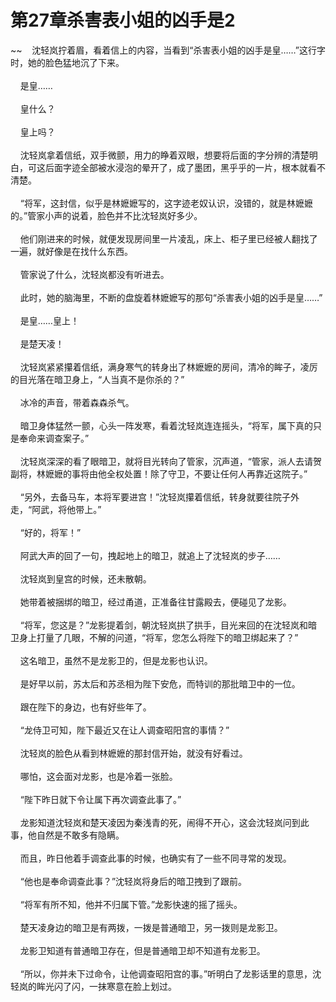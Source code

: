# 第27章杀害表小姐的凶手是2
~~&nbsp;&nbsp;&nbsp;&nbsp;沈轻岚拧着眉，看着信上的内容，当看到“杀害表小姐的凶手是皇……”这行字时，她的脸色猛地沉了下来。<br><br>&nbsp;&nbsp;&nbsp;&nbsp;是皇……<br><br>&nbsp;&nbsp;&nbsp;&nbsp;皇什么？<br><br>&nbsp;&nbsp;&nbsp;&nbsp;皇上吗？<br><br>&nbsp;&nbsp;&nbsp;&nbsp;沈轻岚拿着信纸，双手微颤，用力的睁着双眼，想要将后面的字分辨的清楚明白，可这后面字迹全部被水浸泡的晕开了，成了墨团，黑乎乎的一片，根本就看不清楚。<br><br>&nbsp;&nbsp;&nbsp;&nbsp;“将军，这封信，似乎是林嬷嬷写的，这字迹老奴认识，没错的，就是林嬷嬷的。”管家小声的说着，脸色并不比沈轻岚好多少。<br><br>&nbsp;&nbsp;&nbsp;&nbsp;他们刚进来的时候，就便发现房间里一片凌乱，床上、柜子里已经被人翻找了一遍，就好像是在找什么东西。<br><br>&nbsp;&nbsp;&nbsp;&nbsp;管家说了什么，沈轻岚都没有听进去。<br><br>&nbsp;&nbsp;&nbsp;&nbsp;此时，她的脑海里，不断的盘旋着林嬷嬷写的那句“杀害表小姐的凶手是皇……”<br><br>&nbsp;&nbsp;&nbsp;&nbsp;是皇……皇上！<br><br>&nbsp;&nbsp;&nbsp;&nbsp;是楚天凌！<br><br>&nbsp;&nbsp;&nbsp;&nbsp;沈轻岚紧紧攥着信纸，满身寒气的转身出了林嬷嬷的房间，清冷的眸子，凌厉的目光落在暗卫身上，“人当真不是你杀的？”<br><br>&nbsp;&nbsp;&nbsp;&nbsp;冰冷的声音，带着森森杀气。<br><br>&nbsp;&nbsp;&nbsp;&nbsp;暗卫身体猛然一颤，心头一阵发寒，看着沈轻岚连连摇头，“将军，属下真的只是奉命来调查案子。”<br><br>&nbsp;&nbsp;&nbsp;&nbsp;沈轻岚深深的看了眼暗卫，就将目光转向了管家，沉声道，“管家，派人去请贺副将，林嬷嬷的事将由他全权处置！除了守卫，不要让任何人再靠近这院子。”<br><br>&nbsp;&nbsp;&nbsp;&nbsp;“另外，去备马车，本将军要进宫！”沈轻岚攥着信纸，转身就要往院子外走，“阿武，将他带上。”<br><br>&nbsp;&nbsp;&nbsp;&nbsp;“好的，将军！”<br><br>&nbsp;&nbsp;&nbsp;&nbsp;阿武大声的回了一句，拽起地上的暗卫，就追上了沈轻岚的步子……<br><br>&nbsp;&nbsp;&nbsp;&nbsp;沈轻岚到皇宫的时候，还未散朝。<br><br>&nbsp;&nbsp;&nbsp;&nbsp;她带着被捆绑的暗卫，经过甬道，正准备往甘露殿去，便碰见了龙影。<br><br>&nbsp;&nbsp;&nbsp;&nbsp;“将军，您这是？”龙影提着剑，朝沈轻岚拱了拱手，目光来回的在沈轻岚和暗卫身上打量了几眼，不解的问道，“将军，您怎么将陛下的暗卫绑起来了？”<br><br>&nbsp;&nbsp;&nbsp;&nbsp;这名暗卫，虽然不是龙影卫的，但是龙影也认识。<br><br>&nbsp;&nbsp;&nbsp;&nbsp;是好早以前，苏太后和苏丞相为陛下安危，而特训的那批暗卫中的一位。<br><br>&nbsp;&nbsp;&nbsp;&nbsp;跟在陛下的身边，也有好些年了。<br><br>&nbsp;&nbsp;&nbsp;&nbsp;“龙侍卫可知，陛下最近又在让人调查昭阳宫的事情？”<br><br>&nbsp;&nbsp;&nbsp;&nbsp;沈轻岚的脸色从看到林嬷嬷的那封信开始，就没有好看过。<br><br>&nbsp;&nbsp;&nbsp;&nbsp;哪怕，这会面对龙影，也是冷着一张脸。<br><br>&nbsp;&nbsp;&nbsp;&nbsp;“陛下昨日就下令让属下再次调查此事了。”<br><br>&nbsp;&nbsp;&nbsp;&nbsp;龙影知道沈轻岚和楚天凌因为秦浅青的死，闹得不开心，这会沈轻岚问到此事，他自然是不敢多有隐瞒。<br><br>&nbsp;&nbsp;&nbsp;&nbsp;而且，昨日他着手调查此事的时候，也确实有了一些不同寻常的发现。<br><br>&nbsp;&nbsp;&nbsp;&nbsp;“他也是奉命调查此事？”沈轻岚将身后的暗卫拽到了跟前。<br><br>&nbsp;&nbsp;&nbsp;&nbsp;“将军有所不知，他并不归属下管。”龙影快速的摇了摇头。<br><br>&nbsp;&nbsp;&nbsp;&nbsp;楚天凌身边的暗卫是有两拨，一拨是普通暗卫，另一拨则是龙影卫。<br><br>&nbsp;&nbsp;&nbsp;&nbsp;龙影卫知道有普通暗卫存在，但是普通暗卫却不知道有龙影卫。<br><br>&nbsp;&nbsp;&nbsp;&nbsp;“所以，你并未下过命令，让他调查昭阳宫的事。”听明白了龙影话里的意思，沈轻岚的眸光闪了闪，一抹寒意在脸上划过。<br><br>
                    

<script>_fwqdsqadxfw()</script>
<div><script>_dfwf1dw();</script></div>
<div><script>_dfwf1agdw();</script></div>
                